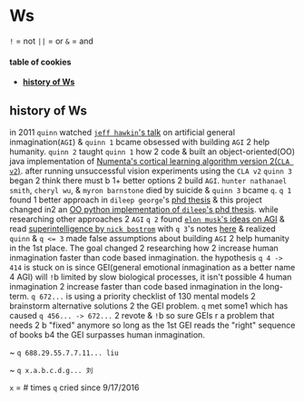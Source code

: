 # Ws

`!` = not
`||` = or
`&` = and

#### table of cookies

- **[history of Ws](#history-of-Ws)**

## history of Ws

in 2011 `quinn` watched
[`jeff hawkin`'s talk](https://www.ted.com/talks/jeff_hawkins_on_how_brain_science_will_change_computing) on artificial
general inmagination(`AGI`) & `quinn 1` bcame obsessed with building `AGI` 2
help humanity. `quinn 2` taught `quinn 1` how 2 code & built an
object-oriented(OO) java implementation of [Numenta's cortical learning algorithm version 2(`CLA v2`)](https://github.com/WalnutiQ/wAlnut/tree/MARK_II). after running
unsuccessful vision experiments using the `CLA v2` `quinn 3` began 2 think
there must b 1+ better options 2 build `AGI`. `hunter nathanael smith`,
`cheryl wu`, & `myron barnstone` died by suicide & `quinn 3` bcame `q`. `q 1`
found 1 better approach in `dileep george`'s
[phd thesis](https://github.com/WalnutiQ/papers/blob/master/Dileep_George_PGM/HowTheBrainMightWork.pdf) & this project changed in2 an
[OO python implementation of `dileep`'s phd thesis](https://github.com/WalnutiQ/wAlnut/tree/MARK_III). while researching other approaches 2 `AGI` `q 2` found
[`elon musk`'s ideas on AGI](https://youtu.be/h0962biiZa4) & read
[superintelligence by `nick bostrom`](https://www.amazon.com/Superintelligence-Dangers-Strategies-Nick-Bostrom/dp/1501227742) with `q 3`'s notes
[here](https://github.com/WalnutiQ/wAlnut/issues/345) & realized `quinn` &
`q <= 3` made false assumptions about building `AGI` 2 help humanity in the 1st
place. The goal changed 2 researching how 2 increase human inmagination faster
than code based inmagination. the hypothesis `q 4 -> 414` is stuck on is since
GEI(general emotional inmagination as a better name 4 AGI) will `!`b limited by
slow biological processes, it isn't possible 4 human inmagination 2 increase
faster than code based inmagination in the long-term. `q 672...` is using a
priority checklist of 130 mental models 2 brainstorm alternative solutions 2
the GEI problem. `q` met some1 which has caused `q 456... -> 672...` 2 revote
& `!`b so sure GEIs r a problem that needs 2 b "fixed" anymore so long as the
1st GEI reads the "right" sequence of books b4 the GEI surpasses human
inmagination.

~ `q 688.29.55.7.7.11... liu`

~ `q x.a.b.c.d.g... 刘`

`x` = # times `q` cried since 9/17/2016

